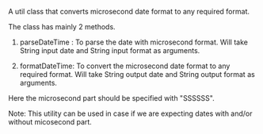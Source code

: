 A util class that converts microsecond date format to any required format.

The class has mainly 2 methods. 

1. parseDateTime : To parse the date with microsecond format. Will take String input date and String input format as arguments.

2. formatDateTime: To convert the microsecond date format to any required format. Will take String output date and String output format as arguments.

Here the microsecond part should be specified with "SSSSSS".

Note: This utility can be used in case if we are expecting dates with and/or without micosecond part.
